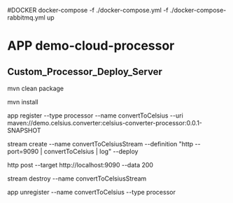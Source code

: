 #DOCKER
docker-compose -f ./docker-compose.yml -f ./docker-compose-rabbitmq.yml up

# APP demo-cloud-processor
## Custom_Processor_Deploy_Server

mvn clean package

mvn install

app register --type processor --name convertToCelsius --uri maven://demo.celsius.converter:celsius-converter-processor:0.0.1-SNAPSHOT

stream create --name convertToCelsiusStream --definition "http  --port=9090 | convertToCelsius | log" --deploy

http post --target http://localhost:9090 --data 200

stream destroy --name convertToCelsiusStream

app unregister --name convertToCelsius --type processor
